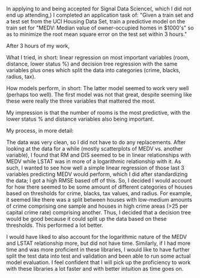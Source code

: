In applying to and being accepted for Signal Data Science(, which I did not end up attending,) I completed an application task of:
"Given a train set and a test set from the UCI Housing Data Set, train a predictive model on the train set for "MEDV: Median value of owner-occupied homes in $1000's" so as to minimize the root mean square error on the test set within 3 hours."

After 3 hours of my work,

What I tried, in short: linear regression on most important variables (room, distance, lower status %) and decision tree regression with the same variables plus ones which split the data into categories (crime, blacks, radius, tax).

How models perform, in short: The latter model seemed to work very well (perhaps too well). The first model was not that great, despite seeming like these were really the three variables that mattered the most.

My impression is that the number of rooms is the most predictive, with the lower status % and distance variables also being important.

My process, in more detail:

The data was very clean, so I did not have to do any replacements. After looking at the data for a while (mostly scatterplots of MEDV vs. another variable), I found that RM and DIS seemed to be in linear relationships with MEDV while LSTAT was in more of a logarithmic relationship with it. As such, I wanted to see how well a simple linear regression of those last 3 variables predicting MEDV would perform, which I did after standardizing the data; I got a high RMSE based off of this. So, I decided I would account for how there seemed to be some amount of different categories of houses based on thresholds for crime, blacks, tax values, and radius. For example, it seemed like there was a split between houses with low-medium amounts of crime comprising one sample and houses in high crime areas (>25 per capital crime rate) comprising another. Thus, I decided that a decision tree would be good because it could split up the data based on these thresholds. This performed a lot better.

I would have liked to also account for the logarithmic nature of the MEDV and LSTAT relationship more, but did not have time. Similarly, if I had more time and was more proficient in these libraries, I would like to have further split the test data into test and validation and been able to run some actual model evaluation. I feel confident that I will pick up the proficiency to work with these libraries a lot faster and with better intuition as time goes on.
